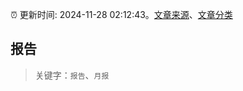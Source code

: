 :alarm_clock: 更新时间: 2024-11-28 02:12:43。[文章来源](/README.md)、[文章分类](/TAGS.md)

## 报告


> 关键字：`报告`、`月报`



